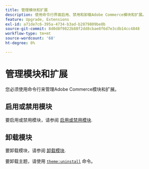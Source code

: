 ```yaml
---
title: 管理模块和扩展
description: 使用命令行界面启用、禁用和卸载Adobe Commerce模块和扩展。
feature: Upgrade, Extensions
exl-id: a71de7c6-395a-4734-b3ad-b2879809be0b
source-git-commit: 8d0d8f9822b88f2dd8cbae8f6d7e3cdb14cc4848
workflow-type: tm+mt
source-wordcount: '68'
ht-degree: 0%

---
```


# 管理模块和扩展

您必须使用命令行来管理Adobe Commerce模块和扩展。

## 启用或禁用模块

要启用或禁用模块，请参阅 [启用或禁用模块](../../installation/tutorials/manage-modules.md).

## 卸载模块

要卸载模块，请参阅 [卸载模块](../../installation/tutorials/uninstall-modules.md).

要卸载主题，请使用 [`theme:uninstall`](../../installation/tutorials/themes.md) 命令。
